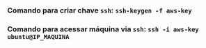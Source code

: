 ### Comando para criar chave `ssh`: `ssh-keygen -f aws-key`
### Comando para acessar máquina via `ssh`: `ssh -i aws-key ubuntu@IP_MAQUINA`